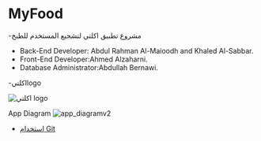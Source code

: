 # MyFood
-مشروع تطبيق اكلتي لتشجيع المستخدم للطبخ

- Back-End Developer: Abdul Rahman Al-Maioodh and Khaled Al-Sabbar.
- Front-End Developer:Ahmed Alzaharni.
- Database Administrator:Abdullah Bernawi.


-اكلتيlogo

![اكلتي logo](https://user-images.githubusercontent.com/26899187/152952003-15cd4bc9-6c76-4876-b75d-c6ae8b104a13.png)


App Diagram ![app_diagramv2](https://user-images.githubusercontent.com/98816647/152980217-51638792-7e4d-42c5-a37d-de81dd93c2a5.jpeg)

* [استخدام Git](https://github.com/ctiProgramming1/tools/wiki/Git)
